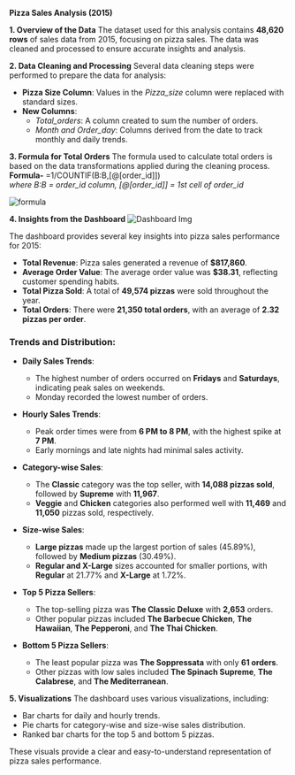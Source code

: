 
**Pizza Sales Analysis (2015)**

**1. Overview of the Data**
The dataset used for this analysis contains **48,620 rows** of sales data from 2015, focusing on pizza sales. The data was cleaned and processed to ensure accurate insights and analysis.

**2. Data Cleaning and Processing**
Several data cleaning steps were performed to prepare the data for analysis:
- **Pizza Size Column**: Values in the *Pizza_size* column were replaced with standard sizes.
- **New Columns**: 
  - *Total_orders*: A column created to sum the number of orders.
  - *Month and Order_day*: Columns derived from the date to track monthly and daily trends.

**3. Formula for Total Orders**
The formula used to calculate total orders is based on the data transformations applied during the cleaning process. 
**Formula-** =1/COUNTIF(B:B,[@[order_id]])     
              _where B:B = order_id column, [@[order_id]] = 1st cell of order_id_

![formula](https://github.com/user-attachments/assets/3a3a634d-aa74-4b6c-a423-fb1eeca0c898)


**4. Insights from the Dashboard**
![Dashboard Img](https://github.com/user-attachments/assets/9aff04de-3d0f-45af-bec6-f538e44f3555)

The dashboard provides several key insights into pizza sales performance for 2015:

- **Total Revenue**: Pizza sales generated a revenue of **$817,860**.
- **Average Order Value**: The average order value was **$38.31**, reflecting customer spending habits.
- **Total Pizza Sold**: A total of **49,574 pizzas** were sold throughout the year.
- **Total Orders**: There were **21,350 total orders**, with an average of **2.32 pizzas per order**.

### Trends and Distribution:
- **Daily Sales Trends**: 
  - The highest number of orders occurred on **Fridays** and **Saturdays**, indicating peak sales on weekends.
  - Monday recorded the lowest number of orders.

- **Hourly Sales Trends**:
  - Peak order times were from **6 PM to 8 PM**, with the highest spike at **7 PM**.
  - Early mornings and late nights had minimal sales activity.

- **Category-wise Sales**:
  - The **Classic** category was the top seller, with **14,088 pizzas sold**, followed by **Supreme** with **11,967**.
  - **Veggie** and **Chicken** categories also performed well with **11,469** and **11,050** pizzas sold, respectively.

- **Size-wise Sales**:
  - **Large pizzas** made up the largest portion of sales (45.89%), followed by **Medium pizzas** (30.49%).
  - **Regular and X-Large** sizes accounted for smaller portions, with **Regular** at 21.77% and **X-Large** at 1.72%.
  
- **Top 5 Pizza Sellers**:
  - The top-selling pizza was **The Classic Deluxe** with **2,653** orders.
  - Other popular pizzas included **The Barbecue Chicken**, **The Hawaiian**, **The Pepperoni**, and **The Thai Chicken**.

- **Bottom 5 Pizza Sellers**:
  - The least popular pizza was **The Soppressata** with only **61 orders**.
  - Other pizzas with low sales included **The Spinach Supreme**, **The Calabrese**, and **The Mediterranean**.

**5. Visualizations**
The dashboard uses various visualizations, including:
- Bar charts for daily and hourly trends.
- Pie charts for category-wise and size-wise sales distribution.
- Ranked bar charts for the top 5 and bottom 5 pizzas.

These visuals provide a clear and easy-to-understand representation of pizza sales performance.

